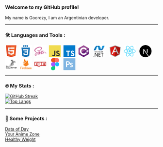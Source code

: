 ### Welcome to my GitHub profile!

My name is Goorezy, I am an Argentinian developer.

---

### :hammer_and_wrench: Languages and Tools :
<div>
  <img src="https://github.com/devicons/devicon/blob/master/icons/html5/html5-original.svg" title="HTML5" alt="HTML" width="40" height="40"/>&nbsp;
  <img src="https://github.com/devicons/devicon/blob/master/icons/css3/css3-plain-wordmark.svg"  title="CSS3" alt="CSS" width="40" height="40"/>&nbsp;
  <img src="https://github.com/devicons/devicon/blob/master/icons/sass/sass-original.svg"  alt="Sass" width="40" height="40"/>&nbsp;
  <img src="https://github.com/devicons/devicon/blob/master/icons/javascript/javascript-original.svg" title="JavaScript" alt="JavaScript" width="40" height="40"/>&nbsp;
  <img src="https://github.com/devicons/devicon/blob/master/icons/typescript/typescript-original.svg" title="TypeScript"  alt="TypeScript" width="40" height="40"/>&nbsp;
  <img src="https://github.com/devicons/devicon/blob/master/icons/csharp/csharp-original.svg" title="C#" alt="C#" width="40" height="40" /> &nbsp;
  <img src="https://github.com/devicons/devicon/blob/master/icons/dot-net/dot-net-original-wordmark.svg" title=".NET" alt=".NET" width="40" height="40" /> &nbsp;
  <img src="https://github.com/devicons/devicon/blob/master/icons/angularjs/angularjs-original.svg" title="Angular"  alt="Angular" width="40" height="40"/>&nbsp;
  <img src="https://github.com/devicons/devicon/blob/master/icons/react/react-original.svg" title="React" alt="React" width="40" height="40" /> &nbsp;
  <img src="https://github.com/devicons/devicon/blob/master/icons/nextjs/nextjs-original.svg" title="NextJS" alt="NextJS" width="40" height="40" /> &nbsp;
<img src="https://github.com/devicons/devicon/blob/master/icons/microsoftsqlserver/microsoftsqlserver-plain-wordmark.svg" title="Microsoft SQL Server" alt="Microsoft SQL Server" width="40" height="40"/>&nbsp;
  <img src="https://github.com/devicons/devicon/blob/master/icons/firebase/firebase-plain-wordmark.svg" title="Firebase" alt="Firebase" width="40" height="40"/>&nbsp;
  <img src="https://github.com/devicons/devicon/blob/master/icons/npm/npm-original-wordmark.svg" title="NPM" alt="NPM" width="40" height="40"/>&nbsp;
  <img src="https://github.com/devicons/devicon/blob/master/icons/figma/figma-original.svg" title="Figma"  alt="Figma" width="40" height="40"/>&nbsp;
  <img src="https://github.com/devicons/devicon/blob/master/icons/photoshop/photoshop-plain.svg" title="Photoshop"  alt="Photoshop" width="40" height="40"/>&nbsp;
</div>

---

### :fire: My Stats :
[![GitHub Streak](http://github-readme-streak-stats.herokuapp.com?user=GoorezyEST&theme=dark&background=000000)](https://git.io/streak-stats) <br/>
[![Top Langs](https://github-readme-stats.vercel.app/api/top-langs/?username=GoorezyEST&layout=compact&theme=vision-friendly-dark)](https://github.com/anuraghazra/github-readme-stats)

---

### :book: Some Projects :
<a href="https://dod-data-of-day.netlify.app/" target="_blank">Data of Day<a/> <br/>
<a href="https://yaz-your-anime-zone.netlify.app/" target="_blank">Your Anime Zone<a/> <br/>
<a href="https://hw-healthy-weight.netlify.app/" target="_blank">Healthy Weight<a/>
